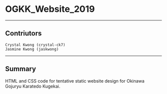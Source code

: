 # OGKK_Website_2019
-------------------------
Contriutors
-------------------------
    Crystal Kwong (crystal-ck7)
    Jasmine Kwong (jaskwong)


-------------------------
Summary
-------------------------
HTML and CSS code for tentative static website design for Okinawa Gojuryu Karatedo Kugekai.
